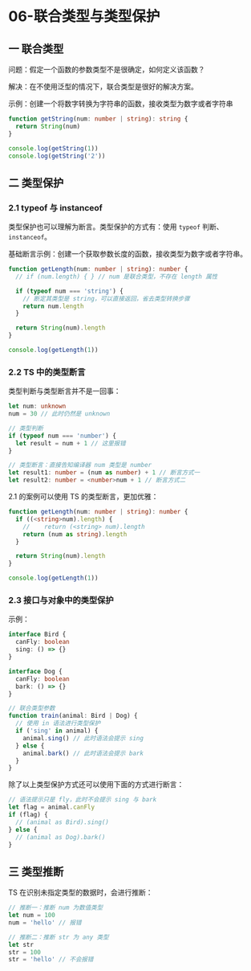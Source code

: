 # 06-联合类型与类型保护

## 一 联合类型

问题：假定一个函数的参数类型不是很确定，如何定义该函数？

解决：在不使用泛型的情况下，联合类型是很好的解决方案。

示例：创建一个将数字转换为字符串的函数，接收类型为数字或者字符串

```ts
function getString(num: number | string): string {
  return String(num)
}

console.log(getString(1))
console.log(getString('2'))
```

## 二 类型保护

### 2.1 typeof 与 instanceof

类型保护也可以理解为断言。类型保护的方式有：使用 `typeof` 判断、`instanceof`。

基础断言示例：创建一个获取参数长度的函数，接收类型为数字或者字符串。

```ts
function getLength(num: number | string): number {
  // if (num.length) { } // num 是联合类型，不存在 length 属性

  if (typeof num === 'string') {
    // 断定其类型是 string，可以直接返回，省去类型转换步骤
    return num.length
  }

  return String(num).length
}

console.log(getLength(1))
```

### 2.2 TS 中的类型断言

类型判断与类型断言并不是一回事：

```ts
let num: unknown
num = 30 // 此时仍然是 unknown

// 类型判断
if (typeof num === 'number') {
  let result = num + 1 // 这里报错
}

// 类型断言：直接告知编译器 num 类型是 number
let result1: number = (num as number) + 1 // 断言方式一
let result2: number = <number>num + 1 // 断言方式二
```

2.1 的案例可以使用 TS 的类型断言，更加优雅：

```ts
function getLength(num: number | string): number {
  if ((<string>num).length) {
    //    return (<string> num).length
    return (num as string).length
  }

  return String(num).length
}

console.log(getLength(1))
```

### 2.3 接口与对象中的类型保护

示例：

```ts
interface Bird {
  canFly: boolean
  sing: () => {}
}

interface Dog {
  canFly: boolean
  bark: () => {}
}

// 联合类型参数
function train(animal: Bird | Dog) {
  // 使用 in 语法进行类型保护
  if ('sing' in animal) {
    animal.sing() // 此时语法会提示 sing
  } else {
    animal.bark() // 此时语法会提示 bark
  }
}
```

除了以上类型保护方式还可以使用下面的方式进行断言：

```ts
// 语法提示只是 fly，此时不会提示 sing 与 bark
let flag = animal.canFly
if (flag) {
  // (animal as Bird).sing()
} else {
  // (animal as Dog).bark()
}
```

## 三 类型推断

TS 在识别未指定类型的数据时，会进行推断：

```ts
// 推断一：推断 num 为数值类型
let num = 100
num = 'hello' // 报错

// 推断二：推断 str 为 any 类型
let str
str = 100
str = 'hello' // 不会报错
```
